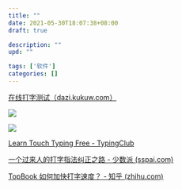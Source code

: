 ```yaml
---
title: ""
date: 2021-05-30T18:07:38+08:00
draft: true

description: ""
upd: ""

tags: ['软件']
categories: []
---
```


<!--more-->

[在线打字测试（dazi.kukuw.com）](https://dazi.kukuw.com/)

![](https://cdn.jsdelivr.net/gh/henrywu97/FigBed@master/2021/20210904225828.png)

![](https://cdn.jsdelivr.net/gh/henrywu97/FigBed@master/2021/EnglishTypingSpeedBeforeTraining.png)

[Learn Touch Typing Free - TypingClub](https://www.typingclub.com/)



[一个过来人的打字指法纠正之路 - 少数派 (sspai.com)](https://sspai.com/post/45721)

[TopBook 如何加快打字速度？ - 知乎 (zhihu.com)](https://www.zhihu.com/question/20571315)